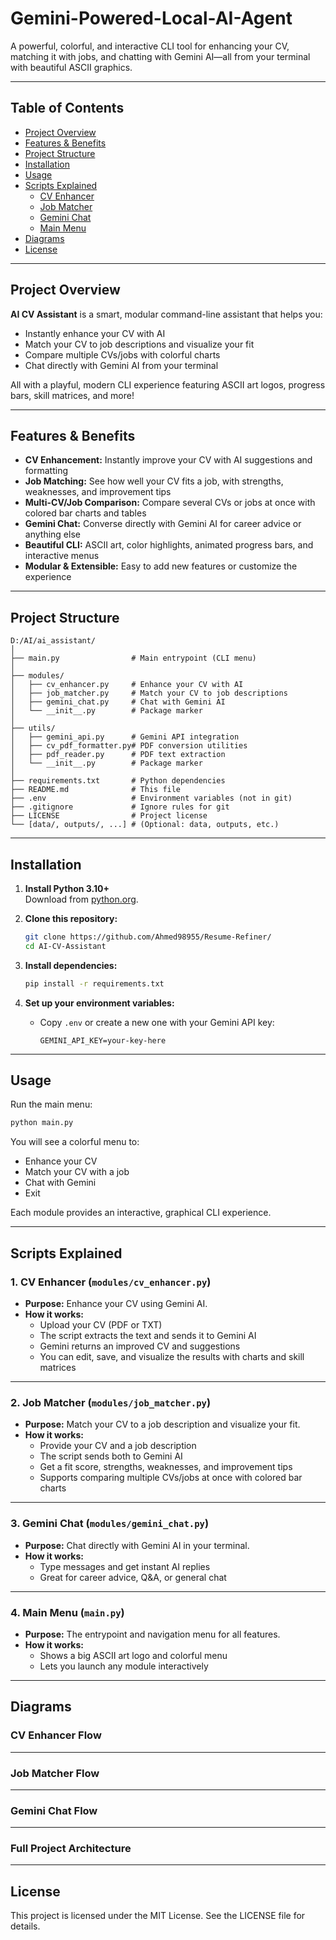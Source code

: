 # Gemini-Powered-Local-AI-Agent

A powerful, colorful, and interactive CLI tool for enhancing your CV, matching it with jobs, and chatting with Gemini AI—all from your terminal with beautiful ASCII graphics.

---

## Table of Contents
- [Project Overview](#project-overview)
- [Features & Benefits](#features--benefits)
- [Project Structure](#project-structure)
- [Installation](#installation)
- [Usage](#usage)
- [Scripts Explained](#scripts-explained)
    - [CV Enhancer](#cv-enhancer)
    - [Job Matcher](#job-matcher)
    - [Gemini Chat](#gemini-chat)
    - [Main Menu](#main-menu)
- [Diagrams](#diagrams)
- [License](#license)

---

## Project Overview

**AI CV Assistant** is a smart, modular command-line assistant that helps you:
- Instantly enhance your CV with AI
- Match your CV to job descriptions and visualize your fit
- Compare multiple CVs/jobs with colorful charts
- Chat directly with Gemini AI from your terminal

All with a playful, modern CLI experience featuring ASCII art logos, progress bars, skill matrices, and more!

---

## Features & Benefits
- **CV Enhancement:** Instantly improve your CV with AI suggestions and formatting
- **Job Matching:** See how well your CV fits a job, with strengths, weaknesses, and improvement tips
- **Multi-CV/Job Comparison:** Compare several CVs or jobs at once with colored bar charts and tables
- **Gemini Chat:** Converse directly with Gemini AI for career advice or anything else
- **Beautiful CLI:** ASCII art, color highlights, animated progress bars, and interactive menus
- **Modular & Extensible:** Easy to add new features or customize the experience

---

## Project Structure

```text
D:/AI/ai_assistant/
│
├── main.py                # Main entrypoint (CLI menu)
│
├── modules/
│   ├── cv_enhancer.py     # Enhance your CV with AI
│   ├── job_matcher.py     # Match your CV to job descriptions
│   ├── gemini_chat.py     # Chat with Gemini AI
│   └── __init__.py        # Package marker
│
├── utils/
│   ├── gemini_api.py      # Gemini API integration
│   ├── cv_pdf_formatter.py# PDF conversion utilities
│   ├── pdf_reader.py      # PDF text extraction
│   └── __init__.py        # Package marker
│
├── requirements.txt       # Python dependencies
├── README.md              # This file
├── .env                   # Environment variables (not in git)
├── .gitignore             # Ignore rules for git
├── LICENSE                # Project license
└── [data/, outputs/, ...] # (Optional: data, outputs, etc.)
```

---

## Installation

1. **Install Python 3.10+**  
   Download from [python.org](https://www.python.org/downloads/).

2. **Clone this repository:**
   ```bash
   git clone https://github.com/Ahmed98955/Resume-Refiner/
   cd AI-CV-Assistant
   ```

3. **Install dependencies:**
   ```bash
   pip install -r requirements.txt
   ```

4. **Set up your environment variables:**
   - Copy `.env` or create a new one with your Gemini API key:
     ```env
     GEMINI_API_KEY=your-key-here
     ```

---

## Usage

Run the main menu:
```bash
python main.py
```

You will see a colorful menu to:
- Enhance your CV
- Match your CV with a job
- Chat with Gemini
- Exit

Each module provides an interactive, graphical CLI experience.

---

## Scripts Explained

### 1. CV Enhancer (`modules/cv_enhancer.py`)
- **Purpose:** Enhance your CV using Gemini AI.
- **How it works:**
  - Upload your CV (PDF or TXT)
  - The script extracts the text and sends it to Gemini AI
  - Gemini returns an improved CV and suggestions
  - You can edit, save, and visualize the results with charts and skill matrices

---

### 2. Job Matcher (`modules/job_matcher.py`)
- **Purpose:** Match your CV to a job description and visualize your fit.
- **How it works:**
  - Provide your CV and a job description
  - The script sends both to Gemini AI
  - Get a fit score, strengths, weaknesses, and improvement tips
  - Supports comparing multiple CVs/jobs at once with colored bar charts

---

### 3. Gemini Chat (`modules/gemini_chat.py`)
- **Purpose:** Chat directly with Gemini AI in your terminal.
- **How it works:**
  - Type messages and get instant AI replies
  - Great for career advice, Q&A, or general chat

---

### 4. Main Menu (`main.py`)
- **Purpose:** The entrypoint and navigation menu for all features.
- **How it works:**
  - Shows a big ASCII art logo and colorful menu
  - Lets you launch any module interactively

---

## Diagrams

### CV Enhancer Flow
<!-- IMAGE PLACEHOLDER: CV Enhancer Diagram -->

---

### Job Matcher Flow
<!-- IMAGE PLACEHOLDER: Job Matcher Diagram -->

---

### Gemini Chat Flow
<!-- IMAGE PLACEHOLDER: Gemini Chat Diagram -->

---

### Full Project Architecture
<!-- IMAGE PLACEHOLDER: Full Project Diagram -->

---

## License

This project is licensed under the MIT License. See the LICENSE file for details.
